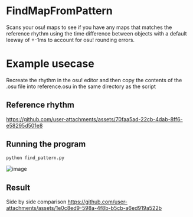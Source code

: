 # FindMapFromPattern
Scans your osu! maps to see if you have any maps that matches the reference rhythm using the time difference between objects with a default leeway of +-1ms to account for osu! rounding errors.

# Example usecase
Recreate the rhythm in the osu! editor and then copy the contents of the .osu file into reference.osu in the same directory as the script
## Reference rhythm
https://github.com/user-attachments/assets/70faa5ad-22cb-4dab-8ff6-e58295d501e8

## Running the program
```bash
python find_pattern.py
```
![image](https://github.com/user-attachments/assets/0191555d-054c-4da7-9797-95aabb1c6be8)

## Result
Side by side comparison
https://github.com/user-attachments/assets/1e0c8ed9-598a-4f8b-b5cb-a6ed919a522b